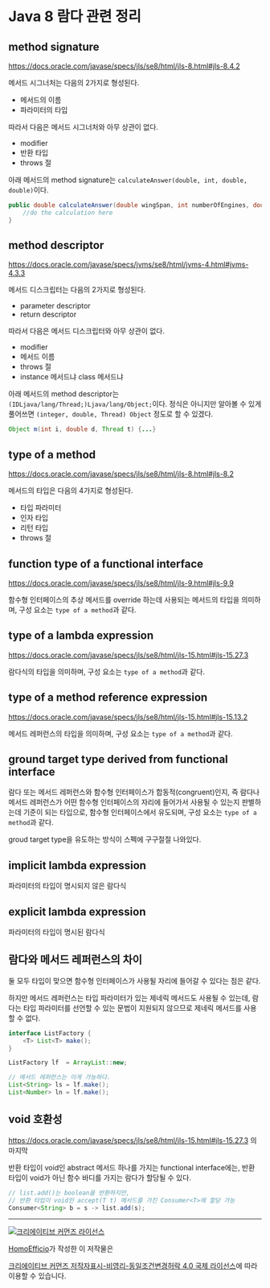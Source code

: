 # Java 8 람다 관련 정리

## method signature

https://docs.oracle.com/javase/specs/jls/se8/html/jls-8.html#jls-8.4.2

메서드 시그너처는 다음의 2가지로 형성된다.

- 메서드의 이름
- 파라미터의 타입


따라서 다음은 메서드 시그너처와 아무 상관이 없다.

- modifier
- 반환 타입
- throws 절

아래 메서드의 method signature는 `calculateAnswer(double, int, double, double)`이다.
    
```java        
public double calculateAnswer(double wingSpan, int numberOfEngines, double length, double grossTons) {
    //do the calculation here
}
```

## method descriptor

https://docs.oracle.com/javase/specs/jvms/se8/html/jvms-4.html#jvms-4.3.3

메서드 디스크립터는 다음의 2가지로 형성된다.

- parameter descriptor
- return descriptor

따라서 다음은 메서드 디스크립터와 아무 상관이 없다.

- modifier
- 메서드 이름
- throws 절
- instance 메서드냐 class 메서드냐

아래 메서드의 method descriptor는 `(IDLjava/lang/Thread;)Ljava/lang/Object;`이다. 정식은 아니지만 알아볼 수 있게 풀어쓰면 `(integer, double, Thread) Object` 정도로 할 수 있겠다.

```java
Object m(int i, double d, Thread t) {...}
```

## type of a method

https://docs.oracle.com/javase/specs/jls/se8/html/jls-8.html#jls-8.2

메서드의 타입은 다음의 4가지로 형성된다.

- 타입 파라미터
- 인자 타입
- 리턴 타입
- throws 절

## function type of a functional interface

https://docs.oracle.com/javase/specs/jls/se8/html/jls-9.html#jls-9.9

함수형 인터페이스의 추상 메서드를 override 하는데 사용되는 메서드의 타입을 의미하며, 구성 요소는 `type of a method`과 같다.

## type of a lambda expression

https://docs.oracle.com/javase/specs/jls/se8/html/jls-15.html#jls-15.27.3

람다식의 타입을 의미하며, 구성 요소는 `type of a method`과 같다.

## type of a method reference expression

https://docs.oracle.com/javase/specs/jls/se8/html/jls-15.html#jls-15.13.2

메서드 레퍼런스의 타입을 의미하며, 구성 요소는 `type of a method`과 같다.

## ground target type derived from functional interface

람다 또는 메서드 레퍼런스와 함수형 인터페이스가 합동적(congruent)인지, 즉 람다나 메서드 레퍼런스가 어떤 함수형 인터페이스의 자리에 들어가서 사용될 수 있는지 판별하는데 기준이 되는 타입으로, 함수형 인터페이스에서 유도되며, 구성 요소는 `type of a method`과 같다.

groud target type을 유도하는 방식이 스펙에 구구절절 나와있다.

## implicit lambda expression

파라미터의 타입이 명시되지 않은 람다식

## explicit lambda expression

파라미터의 타입이 명시된 람다식

## 람다와 메서드 레퍼런스의 차이

둘 모두 타입이 맞으면 함수형 인터페이스가 사용될 자리에 들어갈 수 있다는 점은 같다.

하지만 메서드 레퍼런스는 타입 파라미터가 있는 제네릭 메서드도 사용될 수 있는데, 람다는 타입 파라미터를 선언할 수 있는 문법이 지원되지 않으므로 제네릭 메서드를 사용할 수 없다.

```java
interface ListFactory {
    <T> List<T> make();
}

ListFactory lf  = ArrayList::new;

// 메서드 레퍼런스는 이게 가능하다.
List<String> ls = lf.make();
List<Number> ln = lf.make();
``` 

## void 호환성

https://docs.oracle.com/javase/specs/jls/se8/html/jls-15.html#jls-15.27.3 의 마지막

반환 타입이 void인 abstract 메서드 하나를 가지는 functional interface에는,
반환 타입이 void가 아닌 함수 바디를 가지는 람다가 할당될 수 있다.

```java
// list.add()는 boolean을 반환하지만,
// 반환 타입이 void인 accept(T t) 메서드를 가진 Consumer<T>에 할당 가능
Consumer<String> b = s -> list.add(s);   
```

----
<a rel="license" href="http://creativecommons.org/licenses/by-nc-sa/4.0/"><img alt="크리에이티브 커먼즈 라이선스" style="border-width:0" src="https://i.creativecommons.org/l/by-nc-sa/4.0/88x31.png" /></a>

<a href='https://www.facebook.com/hanmomhanda' target='_blank'>HomoEfficio</a>가 작성한 이 저작물은

<a rel="license" href="http://creativecommons.org/licenses/by-nc-sa/4.0/">크리에이티브 커먼즈 저작자표시-비영리-동일조건변경허락 4.0 국제 라이선스</a>에 따라 이용할 수 있습니다.
